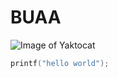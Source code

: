 # BUAA
![Image of Yaktocat](https://octodex.github.com/images/yaktocat.png)
``` c
printf("hello world");
```
